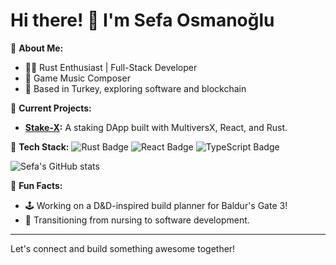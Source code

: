 # Hi there! 👋 I'm Sefa Osmanoğlu

🌟 **About Me:**
- 🧑‍💻 Rust Enthusiast | Full-Stack Developer
- 🎸 Game Music Composer
- 📍 Based in Turkey, exploring software and blockchain

🌟 **Current Projects:**
- **[Stake-X](https://github.com/sefaosm/Stake-X):** A staking DApp built with MultiversX, React, and Rust.

🌟 **Tech Stack:**
![Rust Badge](https://img.shields.io/badge/Rust-🦀-orange)
![React Badge](https://img.shields.io/badge/React-blue)
![TypeScript Badge](https://img.shields.io/badge/TypeScript-blue)

![Sefa's GitHub stats](https://github-readme-stats.vercel.app/api?username=sefaosm&show_icons=true&theme=radical)

🌟 **Fun Facts:**
- 🕹️ Working on a D&D-inspired build planner for Baldur's Gate 3!
- 🏥 Transitioning from nursing to software development.

---

Let's connect and build something awesome together!

